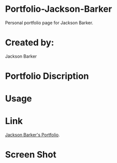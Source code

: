 # Portfolio-Jackson-Barker

Personal portfolio page for Jackson Barker.

# Created by:

Jackson Barker

# Portfolio Discription

# Usage

# Link

[Jackson Barker's Portfolio](https://jackson-barker.github.io/Portfolio-Jackson-Barker/).

# Screen Shot
